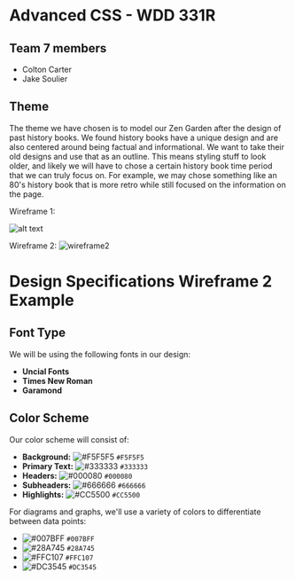 # Advanced CSS - WDD 331R

## Team 7 members
- Colton Carter
- Jake Soulier

## Theme
The theme we have chosen is to model our Zen Garden after the design of past history books. We found history books have a unique design and are also centered around being factual and informational. We want to take their old designs and use that as an outline. This means styling stuff to look older, and likely we will have to chose a certain history book time period that we can truly focus on. For example, we may chose something like an 80's history book that is more retro while still focused on the information on the page.


Wireframe 1:

![alt text](https://github.com/jakesoulier/cssAdvanced/assets/97404870/64be1fd0-367d-49de-bfb5-4889e3ddf33f)

Wireframe 2:
![wireframe2](https://github.com/jakesoulier/cssAdvanced/assets/97404870/4800b25d-0c14-4b0f-8a0e-d4bf03728e5f)

# Design Specifications Wireframe 2 Example

## Font Type
We will be using the following fonts in our design:

- **Uncial Fonts**
- **Times New Roman**
- **Garamond**

## Color Scheme
Our color scheme will consist of:

- **Background:** ![#F5F5F5](https://via.placeholder.com/15/F5F5F5/000000?text=+) `#F5F5F5`
- **Primary Text:** ![#333333](https://via.placeholder.com/15/333333/000000?text=+) `#333333`
- **Headers:** ![#000080](https://via.placeholder.com/15/000080/000000?text=+) `#000080`
- **Subheaders:** ![#666666](https://via.placeholder.com/15/666666/000000?text=+) `#666666`
- **Highlights:** ![#CC5500](https://via.placeholder.com/15/CC5500/000000?text=+) `#CC5500`

For diagrams and graphs, we'll use a variety of colors to differentiate between data points:

- ![#007BFF](https://via.placeholder.com/15/007BFF/000000?text=+) `#007BFF`
- ![#28A745](https://via.placeholder.com/15/28A745/000000?text=+) `#28A745`
- ![#FFC107](https://via.placeholder.com/15/FFC107/000000?text=+) `#FFC107`
- ![#DC3545](https://via.placeholder.com/15/DC3545/000000?text=+) `#DC3545`

